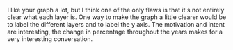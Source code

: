 I like your graph a lot, but I think one of the only flaws is that it s not entirely clear what each layer is. One way to make the graph a little clearer would be to label the different layers and to label the y axis. The motivation and intent are interesting, the change in percentage throughout the years makes for a very interesting conversation. 
